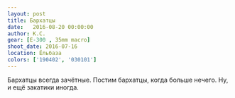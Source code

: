 ```yaml
---
layout: post
title: Бархатцы
date:   2016-08-20 00:00:00
author: К.С.
gear: [E-300 , 35mm macro]
shoot_date: 2016-07-16
location: Ёльбаза
colors: ['190402', '030101']
---
```


Бархатцы всегда зачётные. Постим бархатцы, когда больше нечего. Ну, и ещё закатики иногда.
